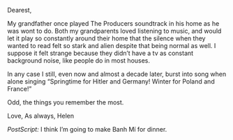 Dearest,

My grandfather once played The Producers soundtrack in his home as he was wont to do. Both my grandparents loved listening to music, and would let it play so constantly around their home that the silence when they wanted to read felt so stark and alien despite that being normal as well. I suppose it felt strange because they didn’t have a tv as constant background noise, like people do in most houses.

In any case I still, even now and almost a decade later, burst into song when alone singing “Springtime for Hitler and Germany! Winter for Poland and France!”

Odd, the things you remember the most.

Love,
As always,
Helen

_PostScript:_ I think I’m going to make Banh Mí for dinner.